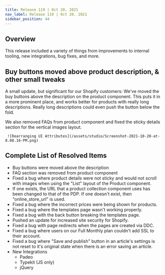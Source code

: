 ```yaml
---
title: Release 119 | Oct 20, 2021
nav_label: Release 119 | Oct 20, 2021
sidebar_position: 44
---
```


## Overview

This release included a variety of things from improvements to internal tooling, new integrations, bug fixes, and more.

## Buy buttons moved above product description, & other small tweaks

A small update, but significant for our Shopify customers: We've moved the buy buttons above the description on the
product component. This puts it in a more prominent place, and works better for products with really long descriptions.
Really long descriptions could even push the button below the fold.

We also removed FAQs from product component and fixed the sticky details section for the vertical images layout.

     ![Rearranging UI Attributes](/assets/studio/Screenshot-2021-10-20-at-8.08.16-PM.png)

## Complete List of Resolved Items

* Buy buttons were moved above the description
* FAQ section was removed from product component
* Fixed a bug where product details were not sticky and would not scroll with images when using the "List" layout of the
  Product component.
* If one exists, the URL that a product collection component uses has been changed to that of the PDP. If one doesn't
  exist, then "online\_store\_url" is used.
* Fixed a bug where the incorrect prices were being shown for products.
* Fixed a bug where the templates page wasn't working properly.
* Fixed a bug with the back button breaking the templates page.
* Pushed an update for increased site security for Shopify.
* Fixed a bug with page redirects when the pages are created via DDC.
* Fixed a bug where users on our Full Monthly plan couldn't add SSL to their account.
* Fixed a bug where "Save and publish" button in an article's settings is not reset to it's original state when there is
  an error saving an article.
* New Integrations
    + Padeo
    + Typekit (JS only)
    + jQuery
